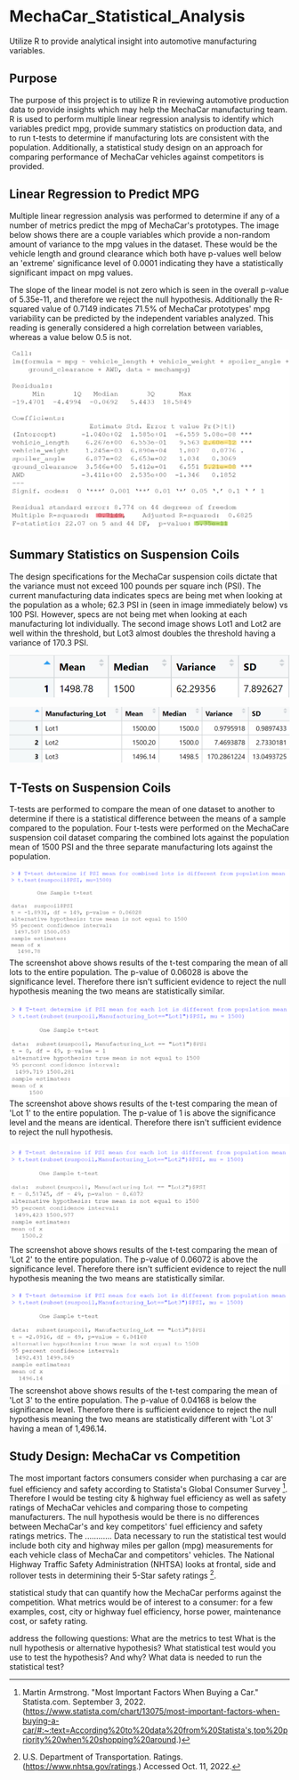 # MechaCar_Statistical_Analysis
Utilize R to provide analytical insight into automotive manufacturing variables. 

## Purpose

The purpose of this project is to utilize R in reviewing automotive production data to provide insights which may help the MechaCar manufacturing team.  R is used to perform multiple linear regression analysis
to identify which variables predict mpg, provide summary statistics on production data, and to run t-tests to determine if manufacturing lots are consistent with the population.  Additionally, a statistical study
design on an approach for comparing performance of MechaCar vehicles against competitors is provided.


## Linear Regression to Predict MPG

Multiple linear regression analysis was performed to determine if any of a number of metrics predict the mpg of MechaCar's prototypes.  The image below shows there are a couple variables which provide a non-random
amount of variance to the mpg values in the dataset.  These would be the vehicle length and ground clearance which both have p-values well below an 'extreme' significance level of 0.0001 indicating they have a statistically
significant impact on mpg values.

The slope of the linear model is not zero which is seen in the overall p-value of 5.35e-11, and therefore we reject the null hypothesis.  Additionally the R-squared value of 0.7149 indicates 71.5% of MechaCar prototypes' mpg variability
can be predicted by the independent variables analyzed. This reading is generally considered a high correlation between variables, whereas a value below 0.5 is not.  

![LinearRegression_MPG.png](https://github.com/dschul01/MechaCar_Statistical_Analysis/blob/main/Resources/LinearRegression_MPG.png)


## Summary Statistics on Suspension Coils

The design specifications for the MechaCar suspension coils dictate that the variance must not exceed 100 pounds per square inch (PSI).  The current manufacturing data indicates specs 
are being met when looking at the population as a whole; 62.3 PSI in (seen in image immediately below) vs 100 PSI.  However, specs are not being met when looking at each 
manufacturing lot individually.  The second image shows Lot1 and Lot2 are well within the threshold, but Lot3 almost doubles the threshold having a variance of 170.3 PSI.

![Total_Summary_Susp_Coil_PSI.png](https://github.com/dschul01/MechaCar_Statistical_Analysis/blob/main/Resources/Total_Summary_Susp_Coil_PSI.png)

![Lot_Summary_Susp_Coil_PSI.png](https://github.com/dschul01/MechaCar_Statistical_Analysis/blob/main/Resources/Lot_Summary_Susp_Coil_PSI.png)

## T-Tests on Suspension Coils

T-tests are performed to compare the mean of one dataset to another to determine if there is a statistical difference between the means of a sample compared to the population.  Four t-tests were performed on the MechaCare suspension coil dataset comparing the combined lots against the population mean of 1500 PSI and the three separate manufacturing lots against the population. 

![T_Test_Susp_Coil_PSI_All.png](https://github.com/dschul01/MechaCar_Statistical_Analysis/blob/main/Resources/T_Test_Susp_Coil_PSI_All.png)
The screenshot above shows results of the t-test comparing the mean of all lots to the entire population.  The p-value of 0.06028 is above the significance level.  Therefore there isn't sufficient evidence to reject the null hypothesis meaning the two means are statistically similar.  

![T_Test_Susp_Coil_PSI_Lot1.png](https://github.com/dschul01/MechaCar_Statistical_Analysis/blob/main/Resources/T_Test_Susp_Coil_PSI_Lot1.png)
The screenshot above shows results of the t-test comparing the mean of 'Lot 1' to the entire population.  The p-value of 1 is above the significance level and the means
are identical.  Therefore there isn't sufficient evidence to reject the null hypothesis. 

![T_Test_Susp_Coil_PSI_Lot2.png](https://github.com/dschul01/MechaCar_Statistical_Analysis/blob/main/Resources/T_Test_Susp_Coil_PSI_Lot2.png)
The screenshot above shows results of the t-test comparing the mean of 'Lot 2' to the entire population.  The p-value of 0.06072 is above the significance level.  Therefore there isn't sufficient evidence to reject the null hypothesis meaning the two means are statistically similar.

![T_Test_Susp_Coil_PSI_Lot3.png](https://github.com/dschul01/MechaCar_Statistical_Analysis/blob/main/Resources/T_Test_Susp_Coil_PSI_Lot3.png)
The screenshot above shows results of the t-test comparing the mean of 'Lot 3' to the entire population.  The p-value of 0.04168 is below the significance level.  Therefore there is sufficient evidence to reject the null hypothesis meaning the two means are statistically different with 'Lot 3' having a mean of 1,496.14.


## Study Design: MechaCar vs Competition

The most important factors consumers consider when purchasing a car are fuel efficiency and safety according to Statista's Global Consumer Survey [^1].  Therefore I would be testing city & highway fuel efficiency as well as safety ratings of MechaCar vehicles and comparing those to competing manufacturers.  The null
hypothesis would be there is no differences between MechaCar's and key competitors' fuel efficiency and safety ratings metrics.  The ............
Data necessary to run the statistical test would include both city and highway miles per gallon (mpg) measurements for each vehicle class of MechaCar and competitors' vehicles.  The National Highway Traffic Safety Administration (NHTSA) looks at frontal, side and rollover tests in determining their 5-Star safety ratings [^2].


statistical study that can quantify how the MechaCar performs against the competition.  What metrics would be
 of interest to a consumer: for a few examples, cost, city or highway fuel efficiency, horse power, maintenance cost, or safety rating.

address the following questions:
What are the metrics to test
What is the null hypothesis or alternative hypothesis?
What statistical test would you use to test the hypothesis? And why?
What data is needed to run the statistical test?


[^1]: Martin Armstrong. "Most Important Factors When Buying a Car." Statista.com. September 3, 2022.
(https://www.statista.com/chart/13075/most-important-factors-when-buying-a-car/#:~:text=According%20to%20data%20from%20Statista's,top%20priority%20when%20shopping%20around.)
[^2]: U.S. Department of Transportation. Ratings. (https://www.nhtsa.gov/ratings.) Accessed Oct. 11, 2022.
